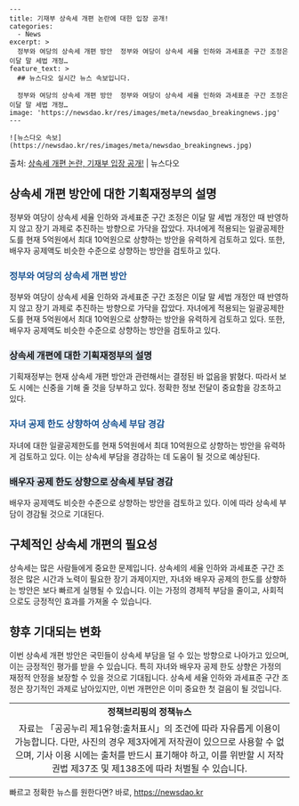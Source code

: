     ---
    title: 기재부 상속세 개편 논란에 대한 입장 공개!
    categories:
      - News
    excerpt: >
      정부와 여당의 상속세 개편 방안  정부와 여당이 상속세 세율 인하와 과세표준 구간 조정은 이달 말 세법 개정…
    feature_text: >
      ## 뉴스다오 실시간 뉴스 속보입니다.
    
      정부와 여당의 상속세 개편 방안  정부와 여당이 상속세 세율 인하와 과세표준 구간 조정은 이달 말 세법 개정…
    image: 'https://newsdao.kr/res/images/meta/newsdao_breakingnews.jpg'
    ---
    
    ![뉴스다오 속보](https://newsdao.kr/res/images/meta/newsdao_breakingnews.jpg)

<p>출처: <a href="https://newsdao.kr/4629" rel="dofollow">상속세 개편 논란, 기재부 입장 공개!</a> | 뉴스다오</p>

<h2 data-ke-size="size26">상속세 개편 방안에 대한 기획재정부의 설명</h2>
<p data-ke-size="size16">정부와 여당이 상속세 세율 인하와 과세표준 구간 조정은 이달 말 세법 개정안 때 반영하지 않고 장기 과제로 추진하는 방향으로 가닥을 잡았다. 자녀에게 적용되는 일괄공제한도를 현재 5억원에서 최대 10억원으로 상향하는 방안을 유력하게 검토하고 있다. 또한, 배우자 공제액도 비슷한 수준으로 상향하는 방안을 검토하고 있다.</p>

<h3><b><span style="color: #1a5490;">정부와 여당의 상속세 개편 방안</span></b></h3>
<p data-ke-size="size16">정부와 여당이 상속세 세율 인하와 과세표준 구간 조정은 이달 말 세법 개정안 때 반영하지 않고 장기 과제로 추진하는 방향으로 가닥을 잡았다. 자녀에게 적용되는 일괄공제한도를 현재 5억원에서 최대 10억원으로 상향하는 방안을 유력하게 검토하고 있다. 또한, 배우자 공제액도 비슷한 수준으로 상향하는 방안을 검토하고 있다.</p>

<h3><b><span style="background-color: #21538527;">상속세 개편에 대한 기획재정부의 설명</span></b></h3>
<p data-ke-size="size16">기획재정부는 현재 상속세 개편 방안과 관련해서는 결정된 바 없음을 밝혔다. 따라서 보도 시에는 신중을 기해 줄 것을 당부하고 있다. 정확한 정보 전달이 중요함을 강조하고 있다.</p>

<h3><b><span style="color: #1a5490;">자녀 공제 한도 상향하여 상속세 부담 경감</span></b></h3>
<p data-ke-size="size16">자녀에 대한 일괄공제한도를 현재 5억원에서 최대 10억원으로 상향하는 방안을 유력하게 검토하고 있다. 이는 상속세 부담을 경감하는 데 도움이 될 것으로 예상된다.</p>

<h3><b><span style="background-color: #21538527;">배우자 공제 한도 상향으로 상속세 부담 경감</span></b></h3>
<p data-ke-size="size16">배우자 공제액도 비슷한 수준으로 상향하는 방안을 검토하고 있다. 이에 따라 상속세 부담이 경감될 것으로 기대된다.</p>

<h2 data-ke-size="size26">구체적인 상속세 개편의 필요성</h2>
<p data-ke-size="size16">상속세는 많은 사람들에게 중요한 문제입니다. 상속세의 세율 인하와 과세표준 구간 조정은 많은 시간과 노력이 필요한 장기 과제이지만, 자녀와 배우자 공제의 한도를 상향하는 방안은 보다 빠르게 실행될 수 있습니다. 이는 가정의 경제적 부담을 줄이고, 사회적으로도 긍정적인 효과를 가져올 수 있습니다.</p>

<h2 data-ke-size="size26">향후 기대되는 변화</h2>
<p data-ke-size="size16">이번 상속세 개편 방안은 국민들이 상속세 부담을 덜 수 있는 방향으로 나아가고 있으며, 이는 긍정적인 평가를 받을 수 있습니다. 특히 자녀와 배우자 공제 한도 상향은 가정의 재정적 안정을 보장할 수 있을 것으로 기대됩니다. 상속세 세율 인하와 과세표준 구간 조정은 장기적인 과제로 남아있지만, 이번 개편안은 이미 중요한 첫 걸음이 될 것입니다.</p>

<table>
  <tr>
    <td style="text-align: center; height: 17px;"><b>정책브리핑의 정책뉴스</b></td>
  </tr>
  <tr>
    <td style="text-align: center; height: 17px;">자료는 「공공누리 제1유형:출처표시」의 조건에 따라 자유롭게 이용이 가능합니다. 다만, 사진의 경우 제3자에게 저작권이 있으므로 사용할 수 없으며, 기사 이용 시에는 출처를 반드시 표기해야 하고, 이를 위반할 시 저작권법 제37조 및 제138조에 따라 처벌될 수 있습니다.</td>
  </tr>
</table> 

빠르고 정확한 뉴스를 원한다면? 바로, <a href="https://newsdao.kr" rel="dofollow">https://newsdao.kr</a>


    
